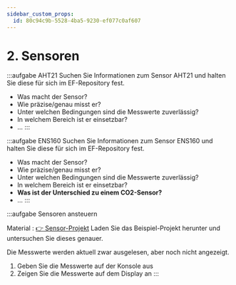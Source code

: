 ```yaml
---
sidebar_custom_props:
  id: 80c94c9b-5528-4ba5-9230-ef077c0af607
---
```

# 2. Sensoren

:::aufgabe AHT21
Suchen Sie Informationen zum Sensor AHT21 und halten Sie diese für sich im EF-Repository fest.
- Was macht der Sensor?
- Wie präzise/genau misst er?
- Unter welchen Bedingungen sind die Messwerte zuverlässig?
- In welchem Bereich ist er einsetzbar?
- ...
:::

:::aufgabe ENS160
Suchen Sie Informationen zum Sensor ENS160 und halten Sie diese für sich im EF-Repository fest.
- Was macht der Sensor?
- Wie präzise/genau misst er?
- Unter welchen Bedingungen sind die Messwerte zuverlässig?
- In welchem Bereich ist er einsetzbar?
- **Was ist der Unterschied zu einem CO2-Sensor?**
- ...
:::

:::aufgabe Sensoren ansteuern

Material
: [👉 Sensor-Projekt](assets/sensor-assets.zip)
Laden Sie das Beispiel-Projekt herunter und untersuchen Sie dieses genauer.

Die Messwerte werden aktuell zwar ausgelesen, aber noch nicht angezeigt.
1. Geben Sie die Messwerte auf der Konsole aus
2. Zeigen Sie die Messwerte auf dem Display an
::: 